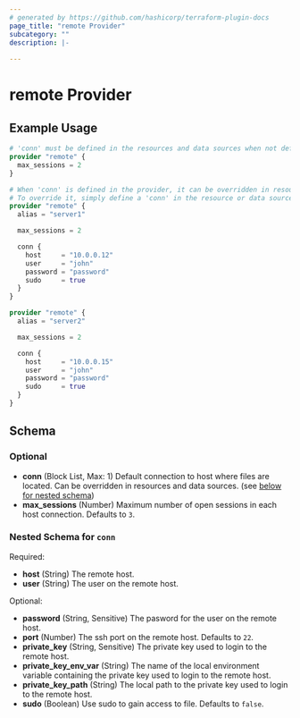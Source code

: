 ```yaml
---
# generated by https://github.com/hashicorp/terraform-plugin-docs
page_title: "remote Provider"
subcategory: ""
description: |-
  
---
```


# remote Provider



## Example Usage

```terraform
# 'conn' must be defined in the resources and data sources when not defined in the provider
provider "remote" {
  max_sessions = 2
}

# When 'conn' is defined in the provider, it can be overridden in resources and data sources
# To override it, simply define a 'conn' in the resource or data source.
provider "remote" {
  alias = "server1"

  max_sessions = 2

  conn {
    host     = "10.0.0.12"
    user     = "john"
    password = "password"
    sudo     = true
  }
}

provider "remote" {
  alias = "server2"

  max_sessions = 2

  conn {
    host     = "10.0.0.15"
    user     = "john"
    password = "password"
    sudo     = true
  }
}
```

<!-- schema generated by tfplugindocs -->
## Schema

### Optional

- **conn** (Block List, Max: 1) Default connection to host where files are located. Can be overridden in resources and data sources. (see [below for nested schema](#nestedblock--conn))
- **max_sessions** (Number) Maximum number of open sessions in each host connection. Defaults to `3`.

<a id="nestedblock--conn"></a>
### Nested Schema for `conn`

Required:

- **host** (String) The remote host.
- **user** (String) The user on the remote host.

Optional:

- **password** (String, Sensitive) The pasword for the user on the remote host.
- **port** (Number) The ssh port on the remote host. Defaults to `22`.
- **private_key** (String, Sensitive) The private key used to login to the remote host.
- **private_key_env_var** (String) The name of the local environment variable containing the private key used to login to the remote host.
- **private_key_path** (String) The local path to the private key used to login to the remote host.
- **sudo** (Boolean) Use sudo to gain access to file. Defaults to `false`.

